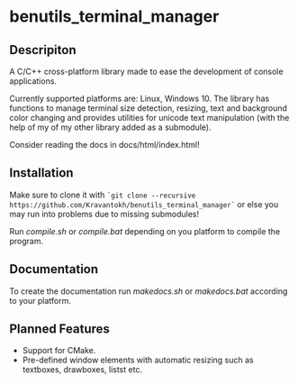 # benutils_terminal_manager #
## Descripiton
A C/C++ cross-platform library made to ease the development of console applications.

 Currently supported platforms are: Linux, Windows 10. The library has functions to manage terminal size detection, resizing, text and background color changing and provides utilities for unicode text manipulation (with the help of my of my other library added as a submodule).

Consider reading the docs in docs/html/index.html!
## Installation
Make sure to clone it with `` `git clone --recursive https://github.com/Kravantokh/benutils_terminal_manager` `` or else you may run into problems due to missing submodules!

Run *compile.sh* or *compile.bat* depending on you platform to compile the program.

## Documentation

To create the documentation run *makedocs.sh* or *makedocs.bat* according to your platform.

## Planned Features
 * Support for CMake.
 *  Pre-defined window elements with automatic resizing such as textboxes, drawboxes, listst etc.
